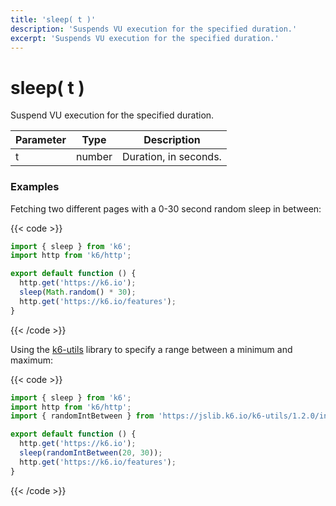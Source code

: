 ```yaml
---
title: 'sleep( t )'
description: 'Suspends VU execution for the specified duration.'
excerpt: 'Suspends VU execution for the specified duration.'
---
```


# sleep( t )

Suspend VU execution for the specified duration.

| Parameter | Type   | Description           |
| --------- | ------ | --------------------- |
| t         | number | Duration, in seconds. |

### Examples

Fetching two different pages with a 0-30 second random sleep in between:

{{< code >}}

```javascript
import { sleep } from 'k6';
import http from 'k6/http';

export default function () {
  http.get('https://k6.io');
  sleep(Math.random() * 30);
  http.get('https://k6.io/features');
}
```

{{< /code >}}

Using the [k6-utils](https://grafana.com/docs/k6/<K6_VERSION>/javascript-api/jslib/utils) library to specify a range between a minimum and maximum:

{{< code >}}

```javascript
import { sleep } from 'k6';
import http from 'k6/http';
import { randomIntBetween } from 'https://jslib.k6.io/k6-utils/1.2.0/index.js';

export default function () {
  http.get('https://k6.io');
  sleep(randomIntBetween(20, 30));
  http.get('https://k6.io/features');
}
```

{{< /code >}}
